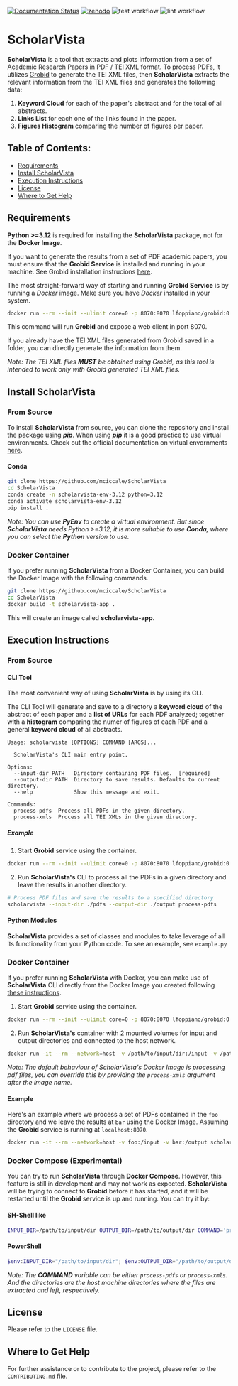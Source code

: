 [![Documentation Status](https://readthedocs.org/projects/scholarvista/badge/?version=latest)](https://scholarvista.readthedocs.io/en/latest/?badge=latest)
[![zenodo](https://zenodo.org/badge/DOI/10.5281/zenodo.10654761.svg)](https://zenodo.org/doi/10.5281/zenodo.10654760)
![test workflow](https://github.com/mciccale/ScholarVista/actions/workflows/test.yml/badge.svg)
![lint workflow](https://github.com/mciccale/ScholarVista/actions/workflows/lint.yml/badge.svg)

# ScholarVista

**ScholarVista** is a tool that extracts and plots information from a set of Academic Research Papers in PDF / TEI XML format. To process PDFs, it utilizes [Grobid](https://github.com/kermitt2/grobid/) to generate the TEI XML files, then **ScholarVista** extracts the relevant information from the TEI XML files and generates the following data:

1. **Keyword Cloud** for each of the paper's abstract and for the total of all abstracts.
2. **Links List** for each one of the links found in the paper.
3. **Figures Histogram** comparing the number of figures per paper.

## Table of Contents:

- [Requirements](#requirements)
- [Install ScholarVista](#install-scholarvista)
- [Execution Instructions](#execution-instructions)
- [License](#license)
- [Where to Get Help](#where-to-get-help)

## Requirements

**Python >=3.12** is required for installing the **ScholarVista** package, not for the **Docker Image**.

If you want to generate the results from a set of PDF academic papers, you must ensure that the **Grobid Service** is installed and running in your machine. See Grobid installation instrucions [here](https://grobid.readthedocs.io/en/latest/Run-Grobid/).

The most straight-forward way of starting and running **Grobid Service** is by running a _Docker_ image. Make sure you have _Docker_ installed in your system.

```bash
docker run --rm --init --ulimit core=0 -p 8070:8070 lfoppiano/grobid:0.8.0
```

This command will run **Grobid** and expose a web client in port 8070.

If you already have the TEI XML files generated from Grobid saved in a folder, you can directly generate the information from them.

_Note: The TEI XML files **MUST** be obtained using Grobid, as this tool is intended to work only with Grobid generated TEI XML files._


## Install ScholarVista

### From Source

To install **ScholarVista** from source, you can clone the repository and install the package using **_pip_**. When using **_pip_** it is a good practice to use virtual environments. Check out the official documentation on virtual envornments [here](https://docs.python.org/3/library/venv.html).

#### Conda

```bash
git clone https://github.com/mciccale/ScholarVista
cd ScholarVista
conda create -n scholarvista-env-3.12 python=3.12
conda activate scholarvista-env-3.12
pip install .
```

_Note: You can use **PyEnv** to create a virtual environment. But since **ScholarVista** needs Python >=3.12, it is more suitable to use **Conda**, where you can select the **Python** version to use._

### Docker Container

If you prefer running **ScholarVista** from a Docker Container, you can build the Docker Image with the following commands.

```bash
git clone https://github.com/mciccale/ScholarVista
cd ScholarVista
docker build -t scholarvista-app .
```

This will create an image called **scholarvista-app**.

 
## Execution Instructions

### From Source

#### CLI Tool

The most convenient way of using **ScholarVista** is by using its CLI.

The CLI Tool will generate and save to a directory a **keyword cloud** of the abstract of each paper and a **list of URLs** for each PDF analyzed; together with a **histogram** comparing the numer of figures of each PDF and a general **keyword cloud** of all abstracts.

```
Usage: scholarvista [OPTIONS] COMMAND [ARGS]...

  ScholarVista's CLI main entry point.

Options:
  --input-dir PATH   Directory containing PDF files.  [required]
  --output-dir PATH  Directory to save results. Defaults to current directory.
  --help             Show this message and exit.

Commands:
  process-pdfs  Process all PDFs in the given directory.
  process-xmls  Process all TEI XMLs in the given directory.
```

##### Example

1. Start **Grobid** service using the container.

```bash
docker run --rm --init --ulimit core=0 -p 8070:8070 lfoppiano/grobid:0.8.0
```

2. Run **ScholarVista's** CLI to process all the PDFs in a given directory and leave the results in another directory.

```bash
# Process PDF files and save the results to a specified directory
scholarvista --input-dir ./pdfs --output-dir ./output process-pdfs
```

#### Python Modules

**ScholarVista** provides a set of classes and modules to take leverage of all its functionality from your Python code. To see an example, see `example.py`

### Docker Container

If you prefer running **ScholarVista** with Docker, you can make use of **ScholarVista** CLI directly from the Docker Image you created following [these instructions](#docker-container).

1. Start **Grobid** service using the container.

```bash
docker run --rm --init --ulimit core=0 -p 8070:8070 lfoppiano/grobid:0.8.0
```

2. Run **ScholarVista's** container with 2 mounted volumes for input and output directories and connected to the host network.

```bash
docker run -it --rm --network=host -v /path/to/input/dir:/input -v /path/to/output/dir:/output scholarvista-app
```

*Note: The default behaviour of ScholarVista's Docker Image is processing pdf files, you can override this by providing the `process-xmls` argument after the image name.* 

#### Example

Here's an example where we process a set of PDFs contained in the `foo` directory and we leave the results at `bar` using the Docker Image. Assuming the **Grobid** service is running at `localhost:8070`. 

```bash
docker run -it --rm --network=host -v foo:/input -v bar:/output scholarvista-app process-pdfs
```

### Docker Compose (Experimental)

You can try to run **ScholarVista** through **Docker Compose**. However, this feature is still in development and may not work as expected. **ScholarVista** will be trying to connect to **Grobid** before it has started, and it will be restarted until the **Grobid** service is up and running. You can try it by:

#### SH-Shell like

```bash
INPUT_DIR=/path/to/input/dir OUTPUT_DIR=/path/to/output/dir COMMAND='process-pdfs' docker-compose up
```

#### PowerShell

```powershell
$env:INPUT_DIR="/path/to/input/dir"; $env:OUTPUT_DIR="/path/to/output/dir"; $env:COMMAND="process-pdfs" docker-compose up
```

_Note: The **COMMAND** variable can be either `process-pdfs` or `process-xmls`. And the directories are the host machine directories where the files are extracted and left, respectively._

## License

Please refer to the `LICENSE` file.

## Where to Get Help

For further assistance or to contribute to the project, please refer to the `CONTRIBUTING.md` file.
